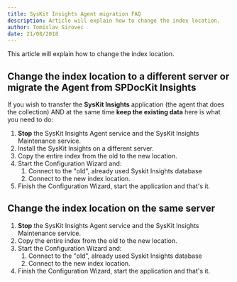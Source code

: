 ```yaml
---
title: SysKit Insights Agent migration FAQ
description: Article will explain how to change the index location.
author: Tomislav Sirovec
date: 21/08/2018
---
```


This article will explain how to change the index location.

## Change the index location to a different server or __migrate the Agent from SPDocKit Insights__
If you wish to transfer the __SysKit Insights__ application (the agent that does the collection) AND at the same time __keep the existing data__ here is what you need to do:  
1. __Stop__ the SysKit Insights Agent service and the SysKit Insights Maintenance service.
1. Install the SysKit Insights on a different server.
1. Copy the entire index from the old to the new location.
1. Start the Configuration Wizard and:
    1. Connect to the "old", already used Syskit Insights database
    2. Connect to the new index location.
1. Finish the Configuration Wizard, start the application and that's it.



## Change the index location on the same server
1. __Stop__ the SysKit Insights Agent service and the SysKit Insights Maintenance service.
1. Copy the entire index from the old to the new location.
1. Start the Configuration Wizard and:
    1. Connect to the "old", already used Syskit Insights database
    2. Connect to the new index location.
1. Finish the Configuration Wizard, start the application and that's it.
